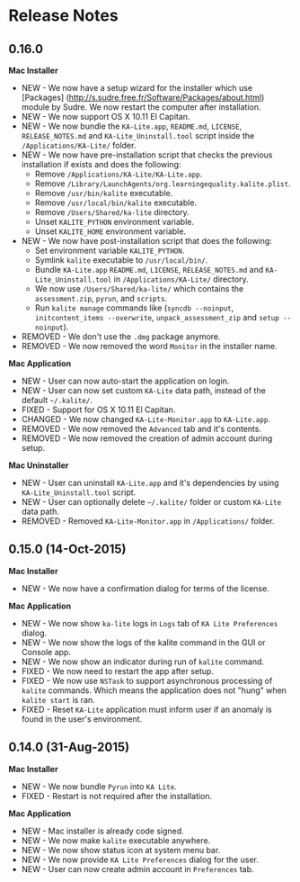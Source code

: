 Release Notes
=============

0.16.0
------

**Mac Installer**

* NEW - We now have a setup wizard for the installer which use [Packages] (http://s.sudre.free.fr/Software/Packages/about.html) module by Sudre. We now restart the computer after installation.
* NEW - We now support OS X 10.11 El Capitan.
* NEW - We now bundle the `KA-Lite.app`, `README.md`, `LICENSE`, `RELEASE_NOTES.md` and `KA-Lite_Uninstall.tool` script inside the `/Applications/KA-Lite/` folder.
* NEW - We now have pre-installation script that checks the previous installation if exists and does the following:
  - Remove `/Applications/KA-Lite/KA-Lite.app`.
  - Remove `/Library/LaunchAgents/org.learningequality.kalite.plist`.
  - Remove `/usr/bin/kalite` executable.
  - Remove `/usr/local/bin/kalite` executable. 
  - Remove `/Users/Shared/ka-lite` directory.
  - Unset `KALITE_PYTHON` environment variable.
  - Unset `KALITE_HOME` environment variable.
* NEW - We now have post-installation script that does the following:
  - Set environment variable `KALITE_PYTHON`.
  - Symlink `kalite` executable to `/usr/local/bin/`.
  - Bundle `KA-Lite.app` `README.md`, `LICENSE`, `RELEASE_NOTES.md` and `KA-Lite_Uninstall.tool` in `/Applications/KA-Lite/` directory.
  - We now use `/Users/Shared/ka-lite/` which contains the `assessment.zip`, `pyrun`, and `scripts`.
  - Run `kalite manage` commands like (`syncdb --noinput`, `initcontent_items --overwrite`, `unpack_assessment_zip` and `setup --noinput`).
* REMOVED - We don't use the `.dmg` package anymore.
* REMOVED - We now removed the word `Monitor` in the installer name.


**Mac Application**

* NEW - User can now auto-start the application on login.
* NEW - User can now set custom `KA-Lite` data path, instead of the default `~/.kalite/`.
* FIXED - Support for OS X 10.11 El Capitan.
* CHANGED - We now changed `KA-Lite-Monitor.app` to `KA-Lite.app`.
* REMOVED - We now removed the `Advanced` tab and it's contents.
* REMOVED - We now removed the creation of admin account during setup.
 
**Mac Uninstaller**

* NEW - User can uninstall `KA-Lite.app` and it's dependencies by using `KA-Lite_Uninstall.tool` script.
* NEW - User can optionally delete `~/.kalite/` folder or custom `KA-Lite` data path.
* REMOVED - Removed `KA-Lite-Monitor.app` in `/Applications/` folder.

0.15.0 (14-Oct-2015)
--------------------

**Mac Installer**

* NEW - We now have a confirmation dialog for terms of the license.

**Mac Application**

* NEW - We now show `ka-lite` logs in `Logs` tab of `KA Lite Preferences` dialog.
* NEW - We now show the logs of the kalite command in the GUI or Console app.
* NEW - We now show an indicator during run of `kalite` command.
* FIXED - We now need to restart the app after setup.
* FIXED - We now use `NSTask` to support asynchronous processing of `kalite` commands.  Which means the application does not "hung" when `kalite start` is ran.
* FIXED - Reset `KA-Lite` application must inform user if an anomaly is found in the user's environment.


0.14.0 (31-Aug-2015)
--------------------

**Mac Installer**

* NEW - We now bundle `Pyrun` into `KA Lite`.
* FIXED - Restart is not required after the installation.

**Mac Application**

* NEW - Mac installer is already code signed.
* NEW - We now make `kalite` executable anywhere. 
* NEW - We now show status icon at system menu bar.
* NEW - We now provide `KA Lite Preferences` dialog for the user.
* NEW - User can now create admin account in `Preferences` tab.